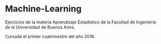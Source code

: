 # Machine-Learning

Ejercicios de la materia Aprendizaje Estadístico de la Facultad de Ingeniería de la Universidad de Buenos Aires.

Cursada el primer cuatrimestre del año 2018.

